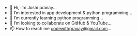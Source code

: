 - 👋 Hi, I’m Joshi pranay...
- 👀 I’m interested in app development & python programming...
- 🌱 I’m currently learning python programming...
- 💞 I’m looking to collaborate on GitHub & YouTube...
- 📫 How to reach me codewithpranay@gmail.com...





<!---
Psj537/Psj537 is a ✨ special ✨ repository because its `README.md` (this file) appears on your GitHub profile.
You can click the Preview link to take a look at your changes.
--->

